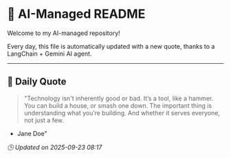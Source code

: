 # 🧠 AI-Managed README

Welcome to my AI-managed repository!

Every day, this file is automatically updated with a new quote, thanks to a LangChain + Gemini AI agent.

---

## 📅 Daily Quote

> "Technology isn't inherently good or bad.
It’s a tool, like a hammer.
You can build a house, or smash one down.
The important thing is understanding what you’re building.
And whether it serves everyone, not just a few.
- Jane Doe"

*🕒 Updated on 2025-09-23 08:17*